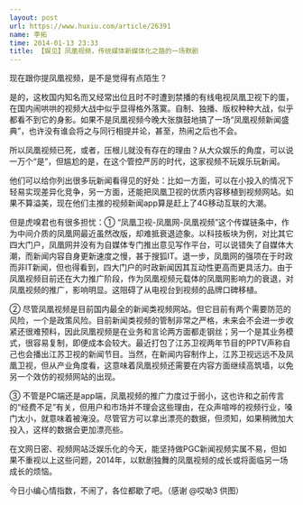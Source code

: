 ```yaml
---
layout: post
url: https://www.huxiu.com/article/26391
name: 李拓
time: 2014-01-13 23:33
title: 【娱见】凤凰视频，传统媒体新媒体化之路的一场默剧
---
```

现在跟你提凤凰视频，是不是觉得有点陌生？

是的，这枚国内知名而又经常出位且时不时遭到禁播的有线电视凤凰卫视下的蛋，在国内闹哄哄的视频大战中似乎显得格外落寞。自制、独播、版权种种大战，似乎都看不到它的身影。如果不是凤凰视频今晚大张旗鼓地搞了一场“凤凰视频新闻盛典”，也许没有谁会将之与同行相提并论，甚至，热闹之后也不会。

所以凤凰视频已死，或者，压根儿就没有存在的理由？从大众娱乐的角度，可以说一万个“是”，但尴尬的是，在这个管控严厉的时代，这家视频不玩娱乐玩新闻。

他们可以给你列出很多玩新闻看得见的好处：比如一方面，可以在小投入的情况下轻易实现差异化竞争，另一方面，还能把凤凰卫视的优质内容移植到视频网站。如果不算溢美，现在他们主推的视频新闻app算是赶上了4G移动互联的大潮。

但是虎嗅君也有很多担忧：① “凤凰卫视-凤凰网-凤凰视频”这个传媒链条中，作为中间介质的凤凰网最近虽然改版，却难抵衰退迹象。以科技板块为例，对比其它四大门户，凤凰网并没有为自媒体专门推出意见写作平台，可以说错失了自媒体大潮，而新闻内容自身更新速度之慢，甚于搜狐IT。退一步，凤凰网的强项在于时政而非IT新闻，但也得看到，四大门户的时政新闻因其互动性更高而更具活力。由于凤凰视频目前还在大力推广阶段，作为凤凰视频元载体的凤凰网影响力的衰退，对凤凰视频的推广，影响明显。这阻碍了从电视台到视频的品牌口碑移植。

② 尽管凤凰视频是目前国内最全的新闻类视频网站。但它目前有两个需要防范的风险，一个是政策风险。目前新闻类视频的管制非常之严格，未来会不会进一步收紧还很难预料，因此凤凰视频是在业务和言论两方面都走钢丝；另一个是其业务模式，很容易复制，即便成本会较大。最近打包了江苏卫视两年节目的PPTV声称自己也会播出江苏卫视的新闻节目。当然，在新闻内容制作上，江苏卫视远远不及凤凰卫视，但从产业角度看，这意味着凤凰视频还需要在内容方面继续高筑墙，以免另一个效仿的视频网站的出现。

③ 不管是PC端还是app端，凤凰视频的推广力度过于弱小，这也许和之前传言的“经费不足”有关，但用户和市场并不理会这些理由，在众声喧哗的视频行业，嗓门太小，就意味着被淹没。尽管官方可以拿出漂亮的数据，但须知，如果稍微加大投入，这样的数据会更加漂亮些。

在文网日密、视频网站泛娱乐化的今天，能坚持做PGC新闻视频实属不易，但如果不重视以上这些问题，2014年，以默剧独舞的凤凰视频的成长或将面临另一场成长的烦恼。

今日小编心情指数，不闹了，各位都歇了吧。（感谢 @哎呦3 供图）

